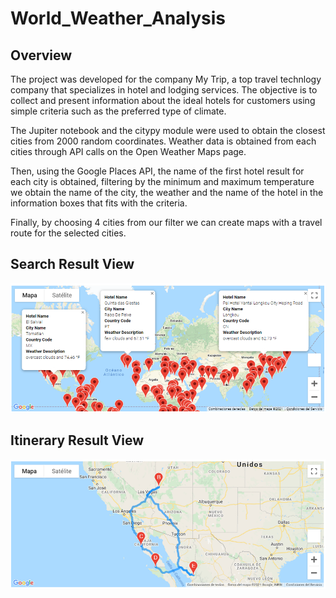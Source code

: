 # World_Weather_Analysis

## Overview

The project was developed for the company My Trip, a top travel technlogy company that specializes in hotel and lodging services. The objective is to collect and present information about the ideal hotels for customers using simple criteria such as the preferred type of climate.

The Jupiter notebook and the citypy module were used to obtain the closest cities from 2000 random coordinates. Weather data is obtained from each cities through API calls on the Open Weather Maps page.

Then, using the Google Places API, the name of the first hotel result for each city is obtained, filtering by the minimum and maximum temperature we obtain the name of the city, the weather and the name of the hotel in the information boxes that fits with the criteria.

Finally, by choosing 4 cities from our filter we can create maps with a travel route for the selected cities.

## Search Result View
![](https://github.com/Jponce25/World_Weather_Analysis/blob/8ef8cfb6b3c2216da11a47d85940afe1cea14d9c/Vacation_Search/WeatherPy_vacation_map.png)

## Itinerary Result View
![](https://github.com/Jponce25/World_Weather_Analysis/blob/8ef8cfb6b3c2216da11a47d85940afe1cea14d9c/Vacation_Itinerary/WeatherPy_travel_map.png)